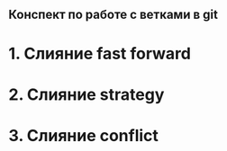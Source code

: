 ## Конспект по работе с ветками в git

# 1. Слияние  fast forward
# 2. Cлияние strategy
# 3. Слияние conflict 